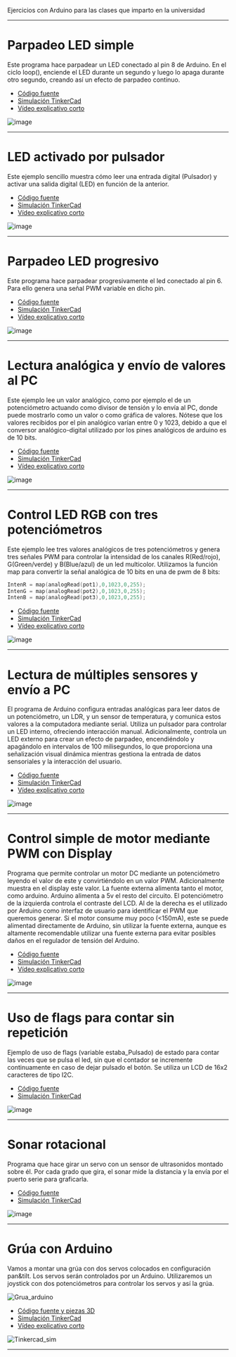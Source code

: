 Ejercicios con Arduino para las clases que imparto en la universidad

***
# Parpadeo LED simple

Este programa hace parpadear un LED conectado al pin 8 de Arduino. En el ciclo loop(), enciende el LED durante un segundo y luego lo apaga durante otro segundo, creando así un efecto de parpadeo continuo.

* [Código fuente](https://github.com/aalonsopuig/Arduino_Ejercicios/tree/main/Arduino_parpadeo_LED_simple)
* [Simulación TinkerCad](https://www.tinkercad.com/embed/3M3bPJuZezu)
* [Vídeo explicativo corto](https://youtube.com/shorts/9ILAEd1KWLY?feature=share)

![image](https://github.com/aalonsopuig/Arduino_Ejercicios/assets/57196844/f2060686-241d-4856-a6e8-8b56f27cf7e8)

***
# LED activado por pulsador

Este ejemplo sencillo muestra cómo leer una entrada digital (Pulsador) y activar una salida digital (LED) en función de la anterior.

* [Código fuente](https://github.com/aalonsopuig/Arduino_Ejercicios/tree/main/Arduino_LED_y_pulsador)
* [Simulación TinkerCad](https://www.tinkercad.com/things/2WXCKrdEzCV-led-pulsador)
* [Vídeo explicativo corto](https://youtube.com/shorts/opFZMtsbQN8?feature=share)

![image](https://github.com/aalonsopuig/Arduino_Ejercicios/assets/57196844/b85f563c-3d8e-40dd-a717-fe9f89dc096a)


***
# Parpadeo LED progresivo

Este programa hace parpadear progresivamente el led conectado al pin 6. Para ello genera una señal PWM variable en dicho pin.

* [Código fuente](https://github.com/aalonsopuig/Arduino_Ejercicios/tree/main/Arduino_LED_PWM_blink)
* [Simulación TinkerCad](https://www.tinkercad.com/things/8SQf3MCs0XC-blink-progresivo)
* [Vídeo explicativo corto](https://youtube.com/shorts/ALIiVMjG1F0?feature=share)

![image](https://github.com/aalonsopuig/Arduino_Ejercicios/assets/57196844/844c5df6-cb4a-4fa2-9833-353ada428b8c)

***
# Lectura analógica y envío de valores al PC

Este ejemplo lee un valor analógico, como por ejemplo el de un potenciómetro actuando como divisor de tensión y lo envía al PC, donde puede mostrarlo como un valor o como gráfica de valores.
Nótese que los valores recibidos por el pin analógico varían entre 0 y 1023, debido a que el conversor analógico-digital utilizado por los pines analógicos de arduino es de 10 bits.

* [Código fuente](https://github.com/aalonsopuig/Arduino_Ejercicios/tree/main/Arduino_Potenciometro_y_PC)
* [Simulación TinkerCad](https://www.tinkercad.com/things/aR4O5xIxLOv-arduinopotenciometroypc)
* [Vídeo explicativo corto](https://youtube.com/shorts/UDSLEapQHSM?feature=share)

![image](https://github.com/aalonsopuig/Arduino_Ejercicios/assets/57196844/847aeef6-e03d-412e-be9a-466ee533b993)

***
# Control LED RGB con tres potenciómetros

Este ejemplo lee tres valores analógicos de tres potenciómetros y genera tres señales PWM para controlar la intensidad de los canales R(Red/rojo), G(Green/verde) y B(Blue/azul) de un led multicolor. Utilizamos la función map para convertir la señal analógica de 10 bits en una de pwm de 8 bits:

```c++
IntenR = map(analogRead(pot1),0,1023,0,255);
IntenG = map(analogRead(pot2),0,1023,0,255);
IntenB = map(analogRead(pot3),0,1023,0,255);
```

* [Código fuente](https://github.com/aalonsopuig/Arduino_Ejercicios/tree/main/Arduino_LED_RGB_variable)
* [Simulación TinkerCad](https://www.tinkercad.com/things/f6wgzFWe1Yb-arduino-led-rgb-variable)
* [Vídeo explicativo corto](https://youtube.com/shorts/53BZk5XmW8s?feature=share)

![image](https://github.com/aalonsopuig/Arduino_Ejercicios/assets/57196844/dbee30bc-ebb0-4ac4-9e4a-ca481d578754)


***
# Lectura de múltiples sensores y envío a PC

El programa de Arduino configura entradas analógicas para leer datos de un potenciómetro, un LDR, y un sensor de temperatura, y comunica estos valores a la computadora mediante serial. Utiliza un pulsador para controlar un LED interno, ofreciendo interacción manual. Adicionalmente, controla un LED externo para crear un efecto de parpadeo, encendiéndolo y apagándolo en intervalos de 100 milisegundos, lo que proporciona una señalización visual dinámica mientras gestiona la entrada de datos sensoriales y la interacción del usuario.

* [Código fuente](https://github.com/aalonsopuig/Arduino_Ejercicios/tree/main/Arduino_sensores_y_pc)
* [Simulación TinkerCad](https://www.tinkercad.com/things/3x109VKsHeD-sensores-y-pc)
* [Vídeo explicativo corto](https://youtube.com/shorts/_XR1UtvLUYw?feature=share)

![image](https://github.com/aalonsopuig/Arduino_Ejercicios/assets/57196844/edf5e7f7-a414-40b8-a3e4-e613874ca3b2)


***
# Control simple de motor mediante PWM con Display

Programa que permite controlar un motor DC mediante un potenciómetro leyendo el valor de este y convirtiéndolo en un valor PWM. Adicionalmente muestra en el display este valor.
La fuente externa alimenta tanto el motor, como arduino. Arduino alimenta a 5v el resto del circuito. El potenciómetro de la izquierda controla el contraste del LCD. Al de la derecha es el utilizado por Arduino como interfaz de usuario para identificar el PWM que queremos generar. Si el motor consume muy poco (<150mA), este se puede alimentad directamente de Arduino, sin utilizar la fuente externa, aunque es altamente recomendable utilizar una fuente externa para evitar posibles daños en el regulador de tensión del Arduino.

* [Código fuente](https://github.com/aalonsopuig/Arduino_Ejercicios/tree/main/Arduino_control_motor_PWM_Simple)
* [Simulación TinkerCad](https://www.tinkercad.com/things/7sXboqAGpC0-control-motor-con-pwm-lcd)
* [Vídeo explicativo corto](https://youtu.be/97mUTnVemPs)

![image](https://github.com/aalonsopuig/Arduino_Ejercicios/assets/57196844/c1128745-59a7-4d73-9e00-cb8a1f47ca35)


***
# Uso de flags para contar sin repetición

Ejemplo de uso de flags (variable estaba_Pulsado) de estado para contar las veces que se pulsa el led, sin que el contador se incremente continuamente en caso de dejar pulsado el botón. 
Se utiliza un LCD de 16x2 caracteres de tipo I2C.

* [Código fuente](https://github.com/aalonsopuig/Arduino_Ejercicios/tree/main/Arduino_contador_pulsaciones_con_lcd_i2c)
* [Simulación TinkerCad](https://www.tinkercad.com/things/cUA0Ui6qffv)


![image](https://github.com/aalonsopuig/Arduino_Ejercicios/assets/57196844/e12b91db-7af6-44d6-a32a-109421458959)

***
# Sonar rotacional

Programa que hace girar un servo con un sensor de ultrasonidos montado sobre él. Por cada grado que gira, el sonar mide la distancia y la envía por el puerto serie para graficarla.

* [Código fuente](https://github.com/aalonsopuig/Arduino_Ejercicios/tree/main/Arduino_sonar_rotacional)
* [Simulación TinkerCad](https://www.tinkercad.com/things/lNFQGIqOJld-sonar-rotacional)


![image](https://github.com/aalonsopuig/Arduino_Ejercicios/assets/57196844/0d638ccb-7b4d-4626-a88b-1e4955be0ba3)


***
# Grúa con Arduino

Vamos a montar una grúa con dos servos colocados en configuración pan&tilt. Los servos serán controlados por un Arduino. Utilizaremos un joystick con dos potenciómetros para controlar los servos y así la grúa.

![Grua_arduino](https://github.com/aalonsopuig/Arduino_Ejercicios/assets/57196844/4b895039-21da-401f-bcd0-d250f35c45a6)


* [Código fuente y piezas 3D](https://github.com/aalonsopuig/Arduino_Ejercicios/tree/main/Arduino_grua_2_servos)
* [Simulación TinkerCad](https://www.tinkercad.com/things/aelj4MkMWm2-grua-2-servos)
* [Vídeo explicativo corto](https://youtube.com/shorts/xqiwwrvN0-8?feature=share)
  

![Tinkercad_sim](https://github.com/aalonsopuig/Arduino_Ejercicios/assets/57196844/031e2a53-a040-41c7-9b94-69aca0189a3b)

***

